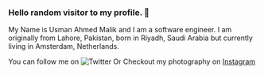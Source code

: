 ### Hello random visitor to my profile. 👋
My Name is Usman Ahmed Malik and I am a software engineer. I am originally from Lahore, Pakistan, born in Riyadh, Saudi Arabia but currently living in Amsterdam, Netherlands. 

You can follow me on ![Twitter][TwitterUrl]
Or 
Checkout my photography on [Instagram]

<!-- links social media accounts -->

[TwitterUrl]: https://img.shields.io/twitter/follow/usmanahmedmalik?label=Follow&style=social

[Instagram]: https://www.instagram.com/usmanahmedmalik/
